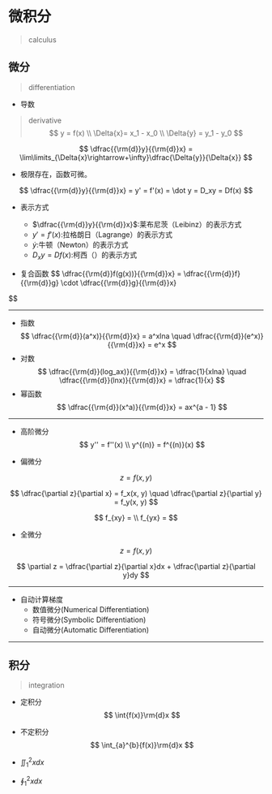 

# 微积分
> calculus

## 微分
> differentiation


- 导数
> derivative
$$
y = f(x)
\\
\Delta{x}= x_1 - x_0
\\
\Delta{y} = y_1 - y_0
$$


$$
\dfrac{{\rm{d}}y}{{\rm{d}}x} = \lim\limits_{\Delta{x}\rightarrow+\infty}\dfrac{\Delta{y}}{\Delta{x}}
$$

- 极限存在，函数可微。

$$
\dfrac{{\rm{d}}y}{{\rm{d}}x} = y' = f'(x) = \dot y = D_xy = Df(x)
$$
- 表示方式
    - $\dfrac{{\rm{d}}y}{{\rm{d}}x}$:莱布尼茨（Leibinz）的表示方式
    - $y' = f'(x)$:拉格朗日（Lagrange）的表示方式
    - $\dot y$:牛顿（Newton）的表示方式
    - $D_xy = Df(x)$:柯西（）的表示方式

- 复合函数
$$
\dfrac{{\rm{d}}f(g(x))}{{\rm{d}}x} =
\dfrac{{\rm{d}}f}{{\rm{d}}g} \cdot \dfrac{{\rm{d}}g}{{\rm{d}}x}

$$

---
- 指数
$$
\dfrac{{\rm{d}}(a^x)}{{\rm{d}}x} = a^xlna \quad \dfrac{{\rm{d}}(e^x)}{{\rm{d}}x} = e^x
$$
- 对数
$$
\dfrac{{\rm{d}}(log_ax)}{{\rm{d}}x} = \dfrac{1}{xlna} \quad \dfrac{{\rm{d}}(lnx)}{{\rm{d}}x} = \dfrac{1}{x}
$$
- 幂函数
$$
\dfrac{{\rm{d}}(x^a)}{{\rm{d}}x} = ax^{a - 1}
$$

---
- 高阶微分
$$
y'' = f''(x)
\\
y^{(n)} = f^{(n)}(x)
$$

- 偏微分

$$
z = f(x, y)
$$

$$
\dfrac{\partial z}{\partial x} = f_x(x, y)
\quad
\dfrac{\partial z}{\partial y} = f_y(x, y)
$$

$$
f_{xy} =
\\
f_{yx} =
$$

- 全微分

$$
z = f(x, y)
$$


$$
\partial z = \dfrac{\partial z}{\partial x}dx + \dfrac{\partial z}{\partial y}dy
$$

---
- 自动计算梯度
    - 数值微分(Numerical Differentiation)
    - 符号微分(Symbolic Differentiation)
    - 自动微分(Automatic Differentiation)

---
## 积分
> integration
- 定积分
$$
\int{f(x)}\rm{d}x
$$
- 不定积分
$$
\int_{a}^{b}{f(x)}\rm{d}x
$$




- $\iint_{1}^{2}{x}dx$
- $\oint_{1}^{2}{x}dx$